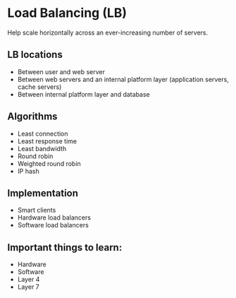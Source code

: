 Load Balancing (LB)
====

Help scale horizontally across an ever-increasing number of servers.

## LB locations
- Between user and web server
- Between web servers and an internal platform layer (application servers, cache servers)
- Between internal platform layer and database

## Algorithms
- Least connection
- Least response time
- Least bandwidth
- Round robin
- Weighted round robin
- IP hash

## Implementation
- Smart clients
- Hardware load balancers
- Software load balancers

## Important things to learn:
- Hardware
- Software
- Layer 4
- Layer 7
